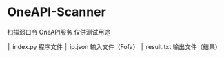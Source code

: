 # OneAPI-Scanner

扫描弱口令 OneAPI服务 仅供测试用途

│  index.py 程序文件
│  ip.json 输入文件（Fofa）
│  result.txt 输出文件（结果）
